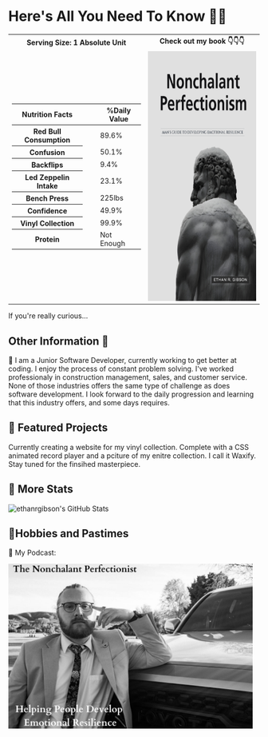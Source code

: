 <h1>Here's All You Need To Know 🫵🫡</h1>


<table>
  <tr>
    <th>Serving Size: 1 Absolute Unit</th>
    <th>Check out my book 👇👇👇</th>
  </tr>
  <tr>
    <td>
      <table class="table">
  <thead>
    <tr class="text-center">
      <th scope="col">Nutrition Facts</th>
      <th></th>
      <th></th>
      <th scope="col">%Daily Value</th>
    </tr>
  </thead>
  <tbody class="table-group-divider">
    <tr>
      <th scope="row">Red Bull Consumption</th>
      <td> </td>
      <td> </td>
      <td>89.6%</td>
    </tr>
    <tr>
      <th scope="row">Confusion</th>
      <td> </td>
      <td> </td>
      <td>50.1%</td>
    </tr>
    <tr>
      <th scope="row">Backflips</th>
      <td> </td>
      <td> </td>
      <td>9.4%</td>
    </tr>
    <tr>
      <th scope="row">Led Zeppelin Intake</th>
      <td> </td>
      <td> </td>
      <td>23.1%</td>
    </tr>
    <tr>
      <th scope="row">Bench Press</th>
      <td> </td>
      <td> </td>
      <td>225lbs</td>
    </tr>
    <tr>
      <th scope="row">Confidence</th>
      <td> </td>
      <td> </td>
      <td>49.9%</td>
    </tr>
    <tr>
      <th scope="row">Vinyl Collection</th>
      <td> </td>
      <td> </td>
      <td>99.9%</td>
    </tr>
    <tr>
      <th scope="row">Protein</th>
      <td> </td>
      <td> </td>
      <td>Not Enough</td>
    </tr>
  </tbody>
</table>
    </td>
    <td>
      <a href="https://www.amazon.com/Nonchalant-Perfectionism-Developing-Emotional-Resilience-ebook/dp/B0CNQK27M2/ref=sr_1_1?crid=3EAA7QBAENYH4&dib=eyJ2IjoiMSJ9.BfPdRPmp-OctnEFzEVLh_GihJuUuqfgz58EbTxSivrCeMnC-OJBQjT9t7jW0wlM23plPKdGNe3HBzJiARu2KitOfbUOXQei_fFCPuRsiC5EVLeBzh3_-ZhC7Ua-c2uhW.ngsNWmvWKRM91O-pSmKFq-IXQjNVxMwUz8C_1OGdB2A&dib_tag=se&keywords=nonchalant+perfectionism&qid=1740265096&sprefix=nonchalant%2Caps%2C248&sr=8-1" target="_blank"><img src="Nonchalant Perfectionism cover.jpeg" width ="330" height="500"></a>
    </td>
  </tr>
</table>


If you're really curious...

<h2>Other Information 🗿</h2>

<p>
🥛 I am a Junior Software Developer, currently working to get better at coding. I enjoy the process of constant problem solving. I've worked professionaly in construction management, sales, and customer service. None of those industries offers the same type of challenge as does software development. I look forward to the daily progression and learning that this industry offers, and some days requires.
</p>

<p>
<h2>🧉 Featured Projects</h2>
  
Currently creating a website for my vinyl collection. Complete with a CSS animated record player and a pciture of my enitre collection. I call it Waxify. Stay tuned for the finsihed masterpiece.

</p>

<p>
<h2>🥣 More Stats</h2>

<img src="https://github-readme-stats.vercel.app/api?username=ethanrgibson&theme=nord&show_icons=true&hide_border=true&count_private=true" alt="ethanrgibson's GitHub Stats" />



<h2>🧃Hobbies and Pastimes</h2>

🦍 My Podcast:

[<img src="Podcast New cover.png" width ="490" height="330">](https://open.spotify.com/show/4tDZmFNHrKg7QYaZcAN9n8?si=V_Ql7ZseQ1ucI7L6FqIsuw)


</p>

<!--
**ethanrgibson/ethanrgibson** is a ✨ _special_ ✨ repository because its `README.md` (this file) appears on your GitHub profile.

Here are some ideas to get you started:

- 🔭 I’m currently working on ...
- 🌱 I’m currently learning ...
- 👯 I’m looking to collaborate on ...
- 🤔 I’m looking for help with ...
- 💬 Ask me about ...
- 📫 How to reach me: ...
- 😄 Pronouns: ...
- ⚡ Fun fact: ...
-->
